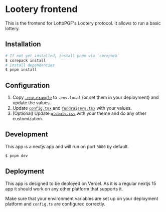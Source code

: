 # Lootery frontend

This is the frontend for LottoPGF's Lootery protocol. It allows to run a basic lottery.

## Installation

```bash
# If not yet installed, install pnpm via `corepack`
$ corepack install
# Install dependencies
$ pnpm install
```

## Configuration

1. Copy [`.env.example`](./.env.example) to `.env.local` (or set them in your deployment) and update the values.
2. Update [`config.tsx`](./src/config.tsx) and [`fundraisers.tsx`](./src/fundraisers.tsx) with your values.
3. (Optional) Update [`globals.css`](./src/globals.css) with your theme and do any other customization.

## Development

This app is a nextjs app and will run on port `3000` by default.

```bash
$ pnpm dev
```

## Deployment

This app is designed to be deployed on Vercel. As it is a regular nextjs 15 app it should work on any other platform that supports it.

Make sure that your environment variables are set up on your deployment platform and `config.ts` are configured correctly.

